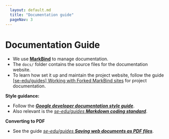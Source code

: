 ```yaml
---
  layout: default.md
  title: "Documentation guide"
  pageNav: 3
---
```


# Documentation Guide

* We use [**MarkBind**](https://markbind.org/) to manage documentation.
* The `docs/` folder contains the source files for the documentation website.
* To learn how set it up and maintain the project website, follow the
  guide [[se-edu/guides] Working with Forked MarkBind sites](https://se-education.org/guides/tutorials/markbind-forked-sites.html)
  for project documentation.

**Style guidance:**

* Follow the [**_Google developer documentation style guide_**](https://developers.google.com/style).
* Also relevant is the [
  _se-edu/guides **Markdown coding standard**_](https://se-education.org/guides/conventions/markdown.html).

**Converting to PDF**

* See the guide [
  _se-edu/guides **Saving web documents as PDF files**_](https://se-education.org/guides/tutorials/savingPdf.html).
